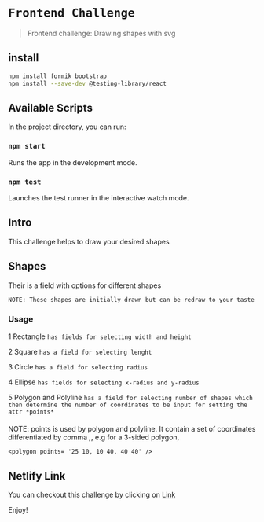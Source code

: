 # `Frontend Challenge`
> Frontend challenge: Drawing shapes with svg

## install

```bash
npm install formik bootstrap
npm install --save-dev @testing-library/react
```

## Available Scripts

In the project directory, you can run:

### `npm start`

Runs the app in the development mode.

### `npm test`

Launches the test runner in the interactive watch mode.

## Intro

This challenge helps to draw your desired shapes

## Shapes

Their is a field with options for different shapes

`NOTE: These shapes are initially drawn but can be redraw to your taste`

### Usage

1
Rectangle
`has fields for selecting width and height`

2
Square
`has a field for selecting lenght `

3
Circle
`has a field for selecting radius`

4
Ellipse
`has fields for selecting x-radius and y-radius`

5
Polygon and Polyline
`has a field for selecting number of shapes which then determine the number of coordinates to be input for setting the attr *points*`

####

NOTE: points is used by polygon and polyline. It contain a set of coordinates differentiated by comma _,_, e.g for a 3-sided polygon,

```
<polygon points= '25 10, 10 40, 40 40' />
```

## Netlify Link

You can checkout this challenge by clicking on [Link](https://svg-challenge.netlify.app)

Enjoy!
